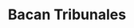 ---
title: "Bacan Tribunales"
url: /ciudad-autonoma-de-buenos-aires/bacan-tribunales/
shop: Friseur
---